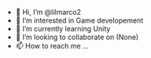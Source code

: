 - 👋 Hi, I’m @lilmarco2
- 👀 I’m interested in Game developement 
- 🌱 I’m currently learning Unity
- 💞️ I’m looking to collaborate on (None)
- 📫 How to reach me ...

<!---
lilmarco2/lilmarco2 is a ✨ special ✨ repository because its `README.md` (this file) appears on your GitHub profile.
You can click the Preview link to take a look at your changes.
--->
